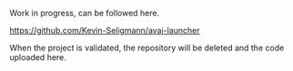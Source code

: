 Work in progress, can be followed here.

https://github.com/Kevin-Seligmann/avaj-launcher

When the project is validated, the repository will be deleted and the code uploaded here.
